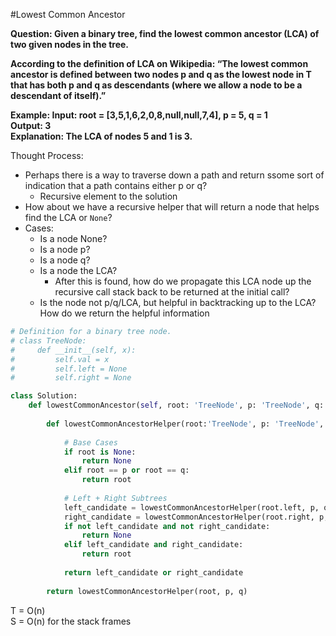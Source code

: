 #Lowest Common Ancestor

<b>Question: Given a binary tree, find the lowest common ancestor (LCA) of two given nodes in the tree.

According to the definition of LCA on Wikipedia: “The lowest common ancestor is defined between two nodes p and q as the lowest node in T that has both p and q as descendants (where we allow a node to be a descendant of itself).”

Example:
Input: root = [3,5,1,6,2,0,8,null,null,7,4], p = 5, q = 1  
Output: 3  
Explanation: The LCA of nodes 5 and 1 is 3. 

</b>

Thought Process:
* Perhaps there is a way to traverse down a path and return ssome sort of indication that a path contains either p or q?
  * Recursive element to the solution
* How about we have a recursive helper that will return a node that helps find the LCA or `None`?
* Cases:
  * Is a node None?
  * Is a node p?
  * Is a node q?
  * Is a node the LCA?
    * After this is found, how do we propagate this LCA node up the recursive call stack back to be returned at the initial call? 
  * Is the node not p/q/LCA, but helpful in backtracking up to the LCA? How do we return the helpful information  

```python
# Definition for a binary tree node.
# class TreeNode:
#     def __init__(self, x):
#         self.val = x
#         self.left = None
#         self.right = None

class Solution:
    def lowestCommonAncestor(self, root: 'TreeNode', p: 'TreeNode', q: 'TreeNode') -> 'TreeNode':
        
        def lowestCommonAncestorHelper(root:'TreeNode', p: 'TreeNode', q: 'TreeNode'): 
            
            # Base Cases
            if root is None:
                return None
            elif root == p or root == q:
                return root
            
            # Left + Right Subtrees
            left_candidate = lowestCommonAncestorHelper(root.left, p, q)
            right_candidate = lowestCommonAncestorHelper(root.right, p, q)
            if not left_candidate and not right_candidate:
                return None 
            elif left_candidate and right_candidate:
                return root
            
            return left_candidate or right_candidate
        
        return lowestCommonAncestorHelper(root, p, q)
```

T = O(n)   
S = O(n) for the stack frames
